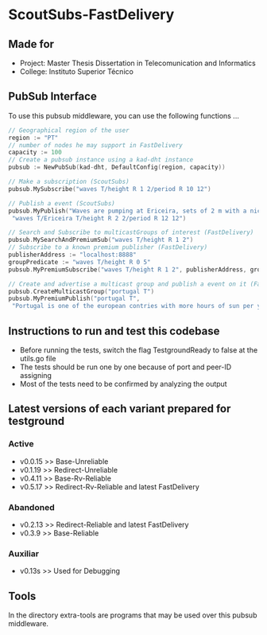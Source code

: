 # ScoutSubs-FastDelivery
## Made for
- Project: Master Thesis Dissertation in Telecomunication and Informatics
- College: Instituto Superior Técnico

## PubSub Interface
To use this pubsub middleware, you can use the following functions ...

```go
// Geographical region of the user
region := "PT"
// number of nodes he may support in FastDelivery
capacity := 100 
// Create a pubsub instance using a kad-dht instance
pubsub := NewPubSub(kad-dht, DefaultConfig(region, capacity)) 

// Make a subscription (ScoutSubs)
pubsub.MySubscribe("waves T/height R 1 2/period R 10 12")

// Publish a event (ScoutSubs)
pubsub.MyPublish("Waves are pumping at Ericeira, sets of 2 m with a nice 12 second period",
 "waves T/Ericeira T/height R 2 2/period R 12 12")

// Search and Subscribe to multicastGroups of interest (FastDelivery)
pubsub.MySearchAndPremiumSub("waves T/height R 1 2")
// Subscribe to a known premium publisher (FastDelivery)
publisherAddress := "localhost:8888"
groupPredicate := "waves T/height R 0 5"
pubsub.MyPremiumSubscribe("waves T/height R 1 2", publisherAddress, groupPredicate)

// Create and advertise a multicast group and publish a event on it (FastDelivery)
pubsub.CreateMulticastGroup("portugal T")
pubsub.MyPremiumPublish("portugal T",
 "Portugal is one of the european contries with more hours of sun per year", "portugal T")
```

## Instructions to run and test this codebase
- Before running the tests, switch the flag TestgroundReady to false at the utils.go file
- The tests should be run one by one because of port and peer-ID assigning  
- Most of the tests need to be confirmed by analyzing the output

## Latest versions of each variant prepared for testground
### Active
- v0.0.15 >> Base-Unreliable
- v0.1.19 >> Redirect-Unreliable
- v0.4.11 >> Base-Rv-Reliable
- v0.5.17 >> Redirect-Rv-Reliable and latest FastDelivery

### Abandoned
- v0.2.13 >> Redirect-Reliable and latest FastDelivery
- v0.3.9  >> Base-Reliable

### Auxiliar
- v0.13s  >> Used for Debugging

## Tools
In the directory extra-tools are programs that may be used over this pubsub middleware.
